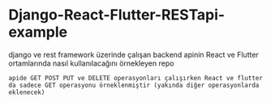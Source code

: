 # Django-React-Flutter-RESTapi-example

django ve rest framework üzerinde çalışan backend apinin React ve Flutter ortamlarında nasıl kullanılacağını örnekleyen repo

    apide GET POST PUT ve DELETE operasyonları çalışırken React ve flutter da sadece GET operasyonu örneklenmiştir (yakında diğer operasyonlarda eklenecek)
